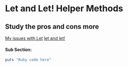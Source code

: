 Let and Let! Helper Methods
===============================================================================

Study the pros and cons more
-------------------------------------------------------------------------------
[My issues with Let](https://thoughtbot.com/blog/my-issues-with-let)
[let and let!](https://relishapp.com/rspec/rspec-core/v/2-10/docs/helper-methods/let-and-let)

#### Sub Section:
```ruby
puts "Ruby code here"
```
